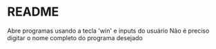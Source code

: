 # README
Abre programas usando a tecla 'win' e inputs do usuário
Não é preciso digitar o nome completo do programa desejado
